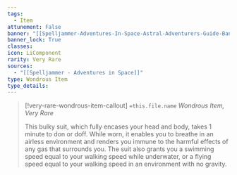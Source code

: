 ```yaml
---
tags:
  - Item
attunement: False
banner: "[[Spelljammer-Adventures-In-Space-Astral-Adventurers-Guide-Banner.jpg]]"
banner_lock: True
classes:
icon: LiComponent
rarity: Very Rare
sources:
  - "[[Spelljammer - Adventures in Space]]"
type: Wondrous Item
type_details: 
---
```

>[!very-rare-wondrous-item-callout] `=this.file.name`
>*Wondrous Item, Very Rare*
>
>This bulky suit, which fully encases your head and body, takes 1 minute to don or doff. While worn, it enables you to breathe in an airless environment and renders you immune to the harmful effects of any gas that surrounds you. The suit also grants you a swimming speed equal to your walking speed while underwater, or a flying speed equal to your walking speed in an environment with no gravity.
>
>
